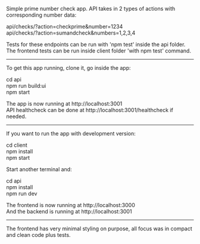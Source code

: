 Simple prime number check app. API takes in 2 types of actions with corresponding number data: <br>

api/checks/?action=checkprime&number=1234<br>
api/checks/?action=sumandcheck&numbers=1,2,3,4

Tests for these endpoints can be run with 'npm test' inside the api folder. The frontend tests can be run inside client folder 'with npm test' command.

---------------------------------------------------------------------------------

To get this app running, clone it, go inside the app:

cd api<br>
npm run build:ui<br>
npm start

The app is now running at http://localhost:3001 <br>
API healthcheck can be done at http://localhost:3001/healthcheck if needed.

---------------------------------------------------------------------------------

If you want to run the app with development version:

cd client<br>
npm install<br>
npm start

Start another terminal and:

cd api<br>
npm install<br>
npm run dev

The frontend is now running at http://localhost:3000 <br>
And the backend is running at http://localhost:3001

---------------------------------------------------------------------------------

The frontend has very minimal styling on purpose, all focus was in compact and clean code plus tests.